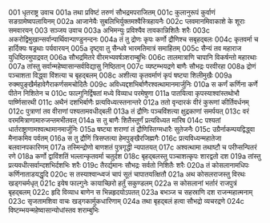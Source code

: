 001  धृतराष्ट्र उवाच
001a तथा प्रविष्टं तरुणं सौभद्रमपराजितम्
001c कुलानुरूपं कुर्वाणं सङग्रामेष्वपलायिनम्
002a आजानेयैः सुबलिभिर्युक्तमश्वैस्त्रिहायनैः
002c प्लवमानमिवाकाशे के शूराः समवारयन्
003  सञ्जय उवाच
003a अभिमन्युः प्रविश्यैव तावकान्निशितैः शरैः
003c अकरोद्विमुखान्सर्वान्पार्थिवान्पाण्डुनन्दनः
004a तं तु द्रोणः कृपः कर्णो द्रौणिश्च सबृहद्बलः
004c कृतवर्मा च हार्दिक्यः षड्रथाः पर्यवारयन्
005a दृष्ट्वा तु सैन्धवे भारमतिमात्रं समाहितम्
005c सैन्यं तव महाराज युधिष्ठिरमुपाद्रवत्
006a सौभद्रमितरे वीरमभ्यवर्षञ्शराम्बुभिः
006c तालमात्राणि चापानि विकर्षन्तो महारथाः
007a तांस्तु सर्वान्महेष्वासान्सर्वविद्यासु निष्ठितान्
007c व्यष्टम्भयद्रणे बाणैः सौभद्रः परवीरहा
008a द्रोणं पञ्चाशता विद्ध्वा विंशत्या च बृहद्बलम्
008c अशीत्या कृतवर्माणं कृपं षष्ट्या शिलीमुखैः
009a रुक्मपुङ्खैर्महावेगैराकर्णसमचोदितैः
009c अविध्यद्दशभिर्बाणैरश्वत्थामानमार्जुनिः
010a स कर्णं कर्णिना कर्णे पीतेन निशितेन च
010c फाल्गुनिर्द्विषतां मध्ये विव्याध परमेषुणा
011a पातयित्वा कृपस्याश्वांस्तथोभौ पार्ष्णिसारथी
011c अथैनं दशभिर्बाणैः प्रत्यविध्यत्स्तनान्तरे
012a ततो वृन्दारकं वीरं कुरूणां कीर्तिवर्धनम्
012c पुत्राणां तव वीराणां पश्यतामवधीद्बली
013a तं द्रौणिः पञ्चविंशत्या क्षुद्रकाणां समर्पयत्
013c वरं वरममित्राणामारुजन्तमभीतवत्
014a स तु बाणैः शितैस्तूर्णं प्रत्यविध्यत मारिष
014c पश्यतां धार्तराष्ट्राणामश्वत्थामानमार्जुनिः
015a षष्ट्या शराणां तं द्रौणिस्तिग्मधारैः सुतेजनैः
015c उग्रैर्नाकम्पयद्विद्ध्वा मैनाकमिव पर्वतम्
016a स तु द्रौणिं त्रिसप्तत्या हेमपुङ्खैरजिह्मगैः
016c प्रत्यविध्यन्महातेजा बलवानपकारिणम्
017a तस्मिन्द्रोणो बाणशतं पुत्रगृद्धी न्यपातयत्
017c अश्वत्थामा तथाष्टौ च परीप्सन्पितरं रणे
018a कर्णो द्वाविंशतिं भल्लान्कृतवर्मा चतुर्दश
018c बृहद्बलस्तु पञ्चाशत्कृपः शारद्वतो दश
019a तांस्तु प्रत्यवधीत्सर्वान्दशभिर्दशभिः शरैः
019c तैरर्द्यमानः सौभद्रः सर्वतो निशितैः शरैः
020a तं कोसलानामधिपः कर्णिनाताडयद्धृदि
020c स तस्याश्वान्ध्वजं चापं सूतं चापातयत्क्षितौ
021a अथ कोसलराजस्तु विरथः खड्गचर्मधृत्
021c इयेष फाल्गुनेः कायाच्छिरो हर्तुं सकुण्डलम्
022a स कोसलानां भर्तारं राजपुत्रं बृहद्बलम्
022c हृदि विव्याध बाणेन स भिन्नहृदयोऽपतत्
023a बभञ्ज च सहस्राणि दश राजन्महात्मनाम्
023c सृजतामशिवा वाचः खड्गकार्मुकधारिणाम्
024a तथा बृहद्बलं हत्वा सौभद्रो व्यचरद्रणे
024c विष्टम्भयन्महेष्वासान्योधांस्तव शराम्बुभिः

